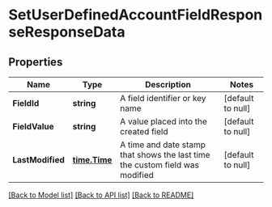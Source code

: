 # SetUserDefinedAccountFieldResponseResponseData

## Properties
Name | Type | Description | Notes
------------ | ------------- | ------------- | -------------
**FieldId** | **string** | A field identifier or key name | [default to null]
**FieldValue** | **string** | A value placed into the created field | [default to null]
**LastModified** | [**time.Time**](time.Time.md) | A time and date stamp that shows the last time the custom field was modified | [default to null]

[[Back to Model list]](../README.md#documentation-for-models) [[Back to API list]](../README.md#documentation-for-api-endpoints) [[Back to README]](../README.md)

